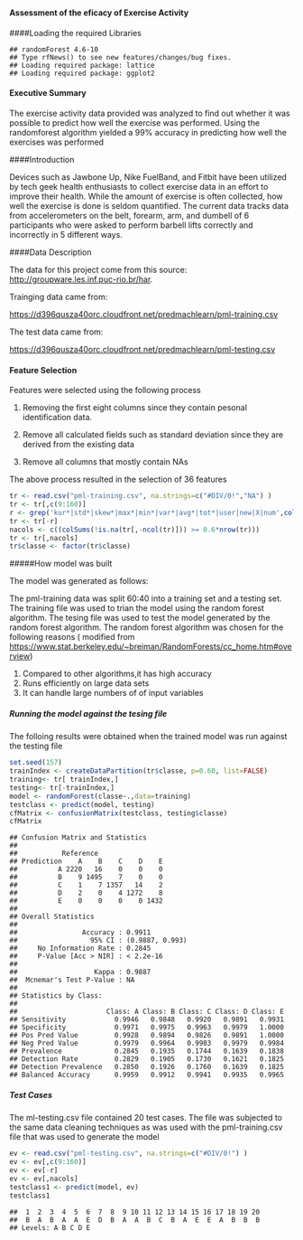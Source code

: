 # 
#### Assessment of the eficacy of Exercise Activity

####Loading the required Libraries


```
## randomForest 4.6-10
## Type rfNews() to see new features/changes/bug fixes.
## Loading required package: lattice
## Loading required package: ggplot2
```




#### Executive Summary

The exercise activity data provided  was analyzed to find out whether it was possible to predict how well the exercise was performed. Using the randomforest algorithm yielded  a 99% accuracy in predicting how well the exercises was performed

####Introduction

Devices such as Jawbone Up, Nike FuelBand, and Fitbit  have been utilized  by tech geek health enthusiasts  to collect exercise data in an effort to improve their health. While the amount of exercise is often collected, how well the exercise is done is seldom quantified. The current  data tracks data from accelerometers on the belt, forearm, arm, and dumbell of 6 participants who were asked to perform barbell lifts correctly and incorrectly in 5 different ways.


####Data Description

The data for this project come from this source: http://groupware.les.inf.puc-rio.br/har.

Trainging  data came from:

https://d396qusza40orc.cloudfront.net/predmachlearn/pml-training.csv

The test data came from:

https://d396qusza40orc.cloudfront.net/predmachlearn/pml-testing.csv


#### Feature Selection

Features were selected using the following process

1. Removing the first eight columns since they contain pesonal identification data.

2. Remove all calculated fields such as standard deviation since they are derived from the existing data

3. Remove all columns that mostly contain NAs

The above process resulted in the selection of 36 features


```r
tr <- read.csv("pml-training.csv", na.strings=c("#DIV/0!","NA") )
tr <- tr[,c(9:160)]
r <- grep('kur*|std*|skew*|max*|min*|var*|avg*|tot*|user|new|X|num',colnames(tr))
tr <- tr[-r]
nacols <- c((colSums(!is.na(tr[,-ncol(tr)])) >= 0.6*nrow(tr)))
tr <- tr[,nacols]
tr$classe <- factor(tr$classe)
```

#####How model was built

The model was generated as follows:

The pml-training data was split 60:40 into a training set and a testing set. The training file was used to trian the model using the random forest algorithm. The tesing file was used to test the model generated by the random forest algorithm. The random forest algorithm was chosen for the following reasons ( modified from https://www.stat.berkeley.edu/~breiman/RandomForests/cc_home.htm#overview)

1. Compared to other algorithms,it has high accuracy
2. Runs efficiently on large data sets
3. It can handle large numbers of of input variables

##### Running the model against the tesing file

The folloing results were obtained when the  trained model was run against the testing file


```r
set.seed(157)
trainIndex <- createDataPartition(tr$classe, p=0.60, list=FALSE)
training<- tr[ trainIndex,]
testing<- tr[-trainIndex,]
model <- randomForest(classe~.,data=training)
testclass <- predict(model, testing)
cfMatrix <- confusionMatrix(testclass, testing$classe)
cfMatrix 
```

```
## Confusion Matrix and Statistics
## 
##           Reference
## Prediction    A    B    C    D    E
##          A 2220   16    0    0    0
##          B    9 1495    7    0    0
##          C    1    7 1357   14    2
##          D    2    0    4 1272    8
##          E    0    0    0    0 1432
## 
## Overall Statistics
##                                          
##                Accuracy : 0.9911         
##                  95% CI : (0.9887, 0.993)
##     No Information Rate : 0.2845         
##     P-Value [Acc > NIR] : < 2.2e-16      
##                                          
##                   Kappa : 0.9887         
##  Mcnemar's Test P-Value : NA             
## 
## Statistics by Class:
## 
##                      Class: A Class: B Class: C Class: D Class: E
## Sensitivity            0.9946   0.9848   0.9920   0.9891   0.9931
## Specificity            0.9971   0.9975   0.9963   0.9979   1.0000
## Pos Pred Value         0.9928   0.9894   0.9826   0.9891   1.0000
## Neg Pred Value         0.9979   0.9964   0.9983   0.9979   0.9984
## Prevalence             0.2845   0.1935   0.1744   0.1639   0.1838
## Detection Rate         0.2829   0.1905   0.1730   0.1621   0.1825
## Detection Prevalence   0.2850   0.1926   0.1760   0.1639   0.1825
## Balanced Accuracy      0.9959   0.9912   0.9941   0.9935   0.9965
```
 

##### Test Cases

The ml-testing.csv file contained 20 test cases. The file was subjected to the same data cleaning techniques as was used with the pml-training.csv file that was used to generate the model


```r
ev <- read.csv("pml-testing.csv", na.strings=c("#DIV/0!") )
ev <- ev[,c(9:160)]
ev <- ev[-r]
ev <- ev[,nacols]
testclass1 <- predict(model, ev)
testclass1
```

```
##  1  2  3  4  5  6  7  8  9 10 11 12 13 14 15 16 17 18 19 20 
##  B  A  B  A  A  E  D  B  A  A  B  C  B  A  E  E  A  B  B  B 
## Levels: A B C D E
```





